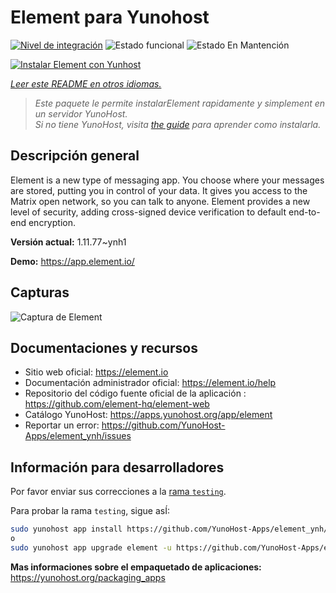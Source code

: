 <!--
Este archivo README esta generado automaticamente<https://github.com/YunoHost/apps/tree/master/tools/readme_generator>
No se debe editar a mano.
-->

# Element para Yunohost

[![Nivel de integración](https://dash.yunohost.org/integration/element.svg)](https://ci-apps.yunohost.org/ci/apps/element/) ![Estado funcional](https://ci-apps.yunohost.org/ci/badges/element.status.svg) ![Estado En Mantención](https://ci-apps.yunohost.org/ci/badges/element.maintain.svg)

[![Instalar Element con Yunhost](https://install-app.yunohost.org/install-with-yunohost.svg)](https://install-app.yunohost.org/?app=element)

*[Leer este README en otros idiomas.](./ALL_README.md)*

> *Este paquete le permite instalarElement rapidamente y simplement en un servidor YunoHost.*  
> *Si no tiene YunoHost, visita [the guide](https://yunohost.org/install) para aprender como instalarla.*

## Descripción general

Element is a new type of messaging app. You choose where your messages are stored, putting you in control of your data. It gives you access to the Matrix open network, so you can talk to anyone. Element provides a new level of security, adding cross-signed device verification to default end-to-end encryption.

**Versión actual:** 1.11.77~ynh1

**Demo:** <https://app.element.io/>

## Capturas

![Captura de Element](./doc/screenshots/homepage-all-platforms-1_1.png)

## Documentaciones y recursos

- Sitio web oficial: <https://element.io>
- Documentación administrador oficial: <https://element.io/help>
- Repositorio del código fuente oficial de la aplicación : <https://github.com/element-hq/element-web>
- Catálogo YunoHost: <https://apps.yunohost.org/app/element>
- Reportar un error: <https://github.com/YunoHost-Apps/element_ynh/issues>

## Información para desarrolladores

Por favor enviar sus correcciones a la [rama `testing`](https://github.com/YunoHost-Apps/element_ynh/tree/testing).

Para probar la rama `testing`, sigue asÍ:

```bash
sudo yunohost app install https://github.com/YunoHost-Apps/element_ynh/tree/testing --debug
o
sudo yunohost app upgrade element -u https://github.com/YunoHost-Apps/element_ynh/tree/testing --debug
```

**Mas informaciones sobre el empaquetado de aplicaciones:** <https://yunohost.org/packaging_apps>
